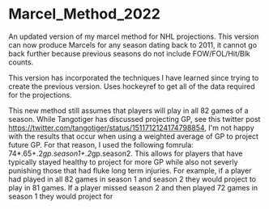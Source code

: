 # Marcel_Method_2022
An updated version of my marcel method for NHL projections. This version can now produce Marcels for any season dating back to 2011, it cannot go back further because
previous seasons do not include FOW/FOL/Hit/Blk counts.

This version has incorporated the techniques I have learned since trying to create the previous version. Uses hockeyref to get all of the data
required for the projections.

This new method still assumes that players will play in all 82 games of a season. While Tangotiger has discussed projecting GP, see this twitter post https://twitter.com/tangotiger/status/1511712124174798854, I'm not happy with the results that occur when using a weighted average of GP to project future GP. For that reason, I used the following fomrula: 74*.65+.2*gp.season1+.2*gp.season2. This allows for players that have typically stayed healthy to project for more GP while also not severly punishing those that had fluke long term injuries. For example, if a player had played in all 82 games in season 1 and season 2 they would project to play in 81 games. If a player missed season 2 and then played 72 games in season 1 they would project for
